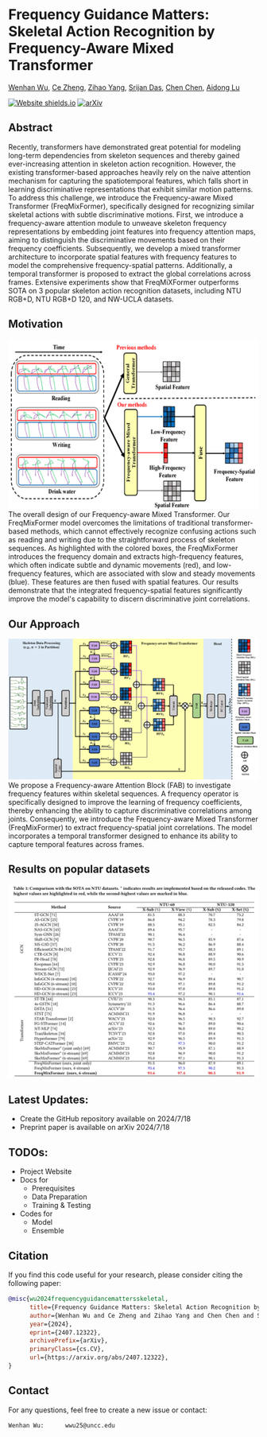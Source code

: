 # Frequency Guidance Matters: Skeletal Action Recognition by Frequency-Aware Mixed Transformer
[Wenhan Wu](https://sites.google.com/view/wenhanwu/%E9%A6%96%E9%A1%B5), [Ce Zheng](https://zczcwh.github.io/), [Zihao Yang](https://openreview.net/profile?id=~Zihao_Yang7), [Srijan Das](https://srijandas07.github.io/), [Chen Chen](https://www.crcv.ucf.edu/chenchen/), [Aidong Lu ](https://webpages.charlotte.edu/alu1/)

[![Website shields.io](https://img.shields.io/website?url=http%3A//poco.is.tue.mpg.de)](https://github.com/wenhanwu95/FreqMixFormer)  [![arXiv](https://img.shields.io/badge/arXiv-2407.12322-00ff00.svg)](https://arxiv.org/abs/2407.12322)

## Abstract
Recently, transformers have demonstrated great potential for modeling long-term dependencies from skeleton sequences and thereby gained ever-increasing attention in skeleton action recognition. However, the existing transformer-based approaches heavily rely on the naive attention mechanism for capturing the spatiotemporal features, which falls short in learning discriminative representations that exhibit similar motion patterns. To address this challenge, we introduce the Frequency-aware Mixed Transformer (FreqMixFormer), specifically designed for recognizing similar skeletal actions with subtle discriminative motions. First, we introduce a frequency-aware attention module to unweave skeleton frequency representations by embedding joint features into frequency attention maps, aiming to distinguish the discriminative movements based on their frequency coefficients. Subsequently, we develop a mixed transformer architecture to incorporate spatial features with frequency features to model the comprehensive frequency-spatial patterns. Additionally, a temporal transformer is proposed to extract the global correlations across frames. Extensive experiments show that FreqMiXFormer outperforms SOTA on 3 popular skeleton action recognition datasets, including NTU RGB+D, NTU RGB+D 120, and NW-UCLA datasets. 

## Motivation
![motivation](imgs/fig1.png)
The overall design of our Frequency-aware Mixed Transformer. Our FreqMixFormer model overcomes the limitations of traditional transformer-based methods, which cannot effectively recognize confusing actions such as reading and writing due to the straightforward process of skeleton sequences. As highlighted with the colored boxes, the FreqMixFormer introduces the frequency domain and extracts high-frequency features, which often indicate subtle and dynamic movements (red), and low-frequency features, which are associated with slow and steady movements (blue). These features are then fused with spatial features. Our results demonstrate that the integrated frequency-spatial features significantly improve the model's capability to discern discriminative joint correlations.

## Our Approach
![Approach](imgs/fig2.png)
We propose a Frequency-aware Attention Block (FAB) to investigate frequency features within skeletal sequences. A frequency operator is specifically designed to improve the learning of frequency coefficients, thereby enhancing the ability to capture discriminative correlations among joints.
Consequently, we introduce the Frequency-aware Mixed Transformer (FreqMixFormer) to extract frequency-spatial joint correlations. The model incorporates a temporal transformer designed to enhance its ability to capture temporal features across frames.

## Results on popular datasets
![resuls](imgs/result.png)

## Latest Updates:
* Create the GitHub repository available on 2024/7/18
* Preprint paper is available on arXiv 2024/7/18

## TODOs:
* Project Website
* Docs for
  * Prerequisites
  * Data Preparation
  * Training & Testing
* Codes for
  * Model
  * Ensemble

## Citation
If you find this code useful for your research, please consider citing the following paper:

```bibtex
@misc{wu2024frequencyguidancemattersskeletal,
      title={Frequency Guidance Matters: Skeletal Action Recognition by Frequency-Aware Mixed Transformer}, 
      author={Wenhan Wu and Ce Zheng and Zihao Yang and Chen Chen and Srijan Das and Aidong Lu},
      year={2024},
      eprint={2407.12322},
      archivePrefix={arXiv},
      primaryClass={cs.CV},
      url={https://arxiv.org/abs/2407.12322}, 
}
```

## Contact
For any questions, feel free to create a new issue or contact:
```
Wenhan Wu:      wwu25@uncc.edu
```
